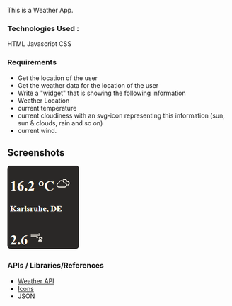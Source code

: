 This is a Weather App.


### Technologies Used :
HTML 
Javascript 
CSS


### Requirements
- Get the location of the user 
- Get the weather data for the location of the user 
- Write a "widget" that is showing the following information 
- Weather Location 
- current temperature 
- current cloudiness with an svg-icon representing this information (sun, sun & clouds, rain and so on) 
- current wind. 


## Screenshots

![Alt text](sample.png?raw=true )

### APIs / Libraries/References 

- [Weather API](https://fcc-weather-api.glitch.me/)
- [Icons](https://erikflowers.github.io/weather-icons/)
- JSON


